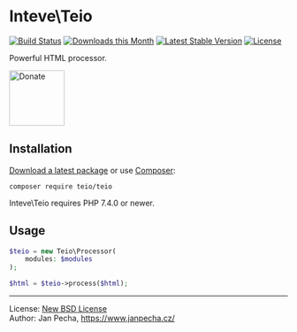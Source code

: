 # Inteve\Teio

[![Build Status](https://github.com/inteve/teio/workflows/Build/badge.svg)](https://github.com/inteve/teio/actions)
[![Downloads this Month](https://img.shields.io/packagist/dm/inteve/teio.svg)](https://packagist.org/packages/inteve/teio)
[![Latest Stable Version](https://poser.pugx.org/inteve/teio/v/stable)](https://github.com/inteve/teio/releases)
[![License](https://img.shields.io/badge/license-New%20BSD-blue.svg)](https://github.com/inteve/teio/blob/master/license.md)

Powerful HTML processor.

<a href="https://www.janpecha.cz/donate/"><img src="https://buymecoffee.intm.org/img/donate-banner.v1.svg" alt="Donate" height="100"></a>


## Installation

[Download a latest package](https://github.com/inteve/teio/releases) or use [Composer](http://getcomposer.org/):

```
composer require teio/teio
```

Inteve\Teio requires PHP 7.4.0 or newer.


## Usage

``` php
$teio = new Teio\Processor(
	modules: $modules
);

$html = $teio->process($html);
```

------------------------------

License: [New BSD License](license.md)
<br>Author: Jan Pecha, https://www.janpecha.cz/
